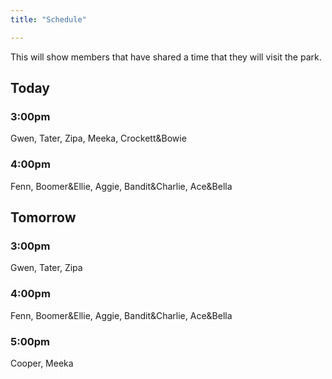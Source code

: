 ```yaml
---
title: "Schedule"

---
```

This will show members that have shared a time that they will visit the park.

## Today

### 3:00pm

Gwen, Tater, Zipa, Meeka, Crockett&Bowie

### 4:00pm

Fenn, Boomer&Ellie, Aggie, Bandit&Charlie, Ace&Bella

## Tomorrow

### 3:00pm

Gwen, Tater, Zipa

### 4:00pm

Fenn, Boomer&Ellie, Aggie, Bandit&Charlie, Ace&Bella

### 5:00pm

Cooper, Meeka